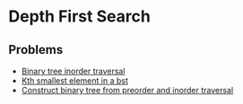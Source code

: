 # Depth First Search

## Problems

- [Binary tree inorder traversal](./001_binary_tree_inorder_traversal)
- [Kth smallest element in a bst](./002_kth_smallest_element_in_a_bst)
- [Construct binary tree from preorder and inorder traversal](./003_construct_binary_tree_from_preorder_and_inorder_traversal)
